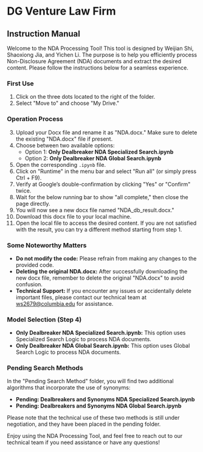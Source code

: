 # DG Venture Law Firm 

## Instruction Manual

Welcome to the NDA Processing Tool! This tool is designed by Weijian Shi, Shaoxiong Jia, and Yichen Li. The purpose is to help you efficiently process Non-Disclosure Agreement (NDA) documents and extract the desired content. Please follow the instructions below for a seamless experience.

### First Use

1. Click on the three dots located to the right of the folder.
2. Select "Move to" and choose "My Drive."

### Operation Process

3. Upload your Docx file and rename it as "NDA.docx." Make sure to delete the existing "NDA.docx" file if present.
4. Choose between two available options:
   - Option 1: **Only Dealbreaker NDA Specialized Search.ipynb**
   - Option 2: **Only Dealbreaker NDA Global Search.ipynb**
5. Open the corresponding `.ipynb` file.
6. Click on "Runtime" in the menu bar and select "Run all" (or simply press Ctrl + F9).
7. Verify at Google’s double-confirmation by clicking "Yes" or "Confirm" twice.
8. Wait for the below running bar to show "all complete," then close the page directly.
9. You will now see a new docx file named "NDA_db_result.docx."
10. Download this docx file to your local machine.
11. Open the local file to access the desired content. If you are not satisfied with the result, you can try a different method starting from step 1.

### Some Noteworthy Matters

- **Do not modify the code:** Please refrain from making any changes to the provided code.
- **Deleting the original NDA.docx:** After successfully downloading the new docx file, remember to delete the original "NDA.docx" to avoid confusion.
- **Technical Support:** If you encounter any issues or accidentally delete important files, please contact our technical team at ws2679@columbia.edu for assistance.

### Model Selection (Step 4)

- **Only Dealbreaker NDA Specialized Search.ipynb:** This option uses Specialized Search Logic to process NDA documents.
- **Only Dealbreaker NDA Global Search.ipynb:** This option uses Global Search Logic to process NDA documents.

### Pending Search Methods

In the "Pending Search Method" folder, you will find two additional algorithms that incorporate the use of synonyms:

- **Pending: Dealbreakers and Synonyms NDA Specialized Search.ipynb**
- **Pending: Dealbreakers and Synonyms NDA Global Search.ipynb**

Please note that the technical use of these two methods is still under negotiation, and they have been placed in the pending folder.

Enjoy using the NDA Processing Tool, and feel free to reach out to our technical team if you need assistance or have any questions!




